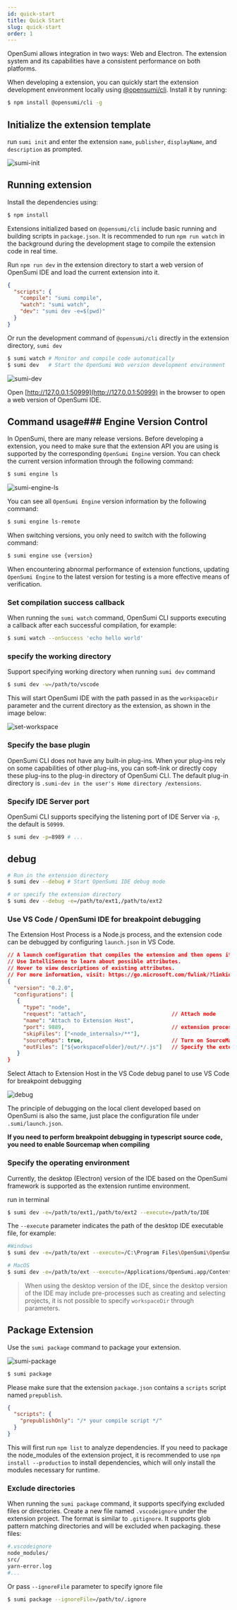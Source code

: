 ```yaml
---
id: quick-start
title: Quick Start
slug: quick-start
order: 1
---
```


OpenSumi allows integration in two ways: Web and Electron. The extension system and its capabilities have a consistent performance on both platforms.

When developing a extension, you can quickly start the extension development environment locally using [@opensumi/cli](https://www.npmjs.com/package/@opensumi/cli). Install it by running:

```bash
$ npm install @opensumi/cli -g
```

## Initialize the extension template

run `sumi init` and enter the extension `name`, `publisher`, `displayName`, and `description` as prompted.

![sumi-init](https://img.alicdn.com/imgextra/i3/O1CN01A9Ic8J1nGRi2E8aOr_!!6000000005062-2-tps-838-438.png)

## Running extension

Install the dependencies using:

```bash
$ npm install
```

Extensions initialized based on `@opensumi/cli` include basic running and building scripts in `package.json`. It is recommended to run `npm run watch` in the background during the development stage to compile the extension code in real time.

Run `npm run dev` in the extension directory to start a web version of OpenSumi IDE and load the current extension into it.

```json
{
  "scripts": {
    "compile": "sumi compile",
    "watch": "sumi watch",
    "dev": "sumi dev -e=$(pwd)"
  }
}
```

Or run the development command of `@opensumi/cli` directly in the extension directory, `sumi dev`

```bash
$ sumi watch # Monitor and compile code automatically
$ sumi dev   # Start the OpenSumi Web version development environment
```

![sumi-dev](https://img.alicdn.com/imgextra/i2/O1CN01M4UZxy1q1jpwR9PtM_!!6000000005436-2-tps-986-334.png)

Open [http://127.0.0.1:50999](http://127.0.0.1:50999) in the browser to open a web version of OpenSumi IDE.

## Command usage### Engine Version Control

In OpenSumi, there are many release versions. Before developing a extension, you need to make sure that the extension API you are using is supported by the corresponding `OpenSumi Engine` version. You can check the current version information through the following command:

```bash
$ sumi engine ls
```

![sumi-engine-ls](https://img.alicdn.com/imgextra/i4/O1CN01egTvGF1nQWQB3JQtO_!!6000000005084-2-tps-532-196.png)

You can see all `OpenSumi Engine` version information by the following command:

```bash
$ sumi engine ls-remote
```

When switching versions, you only need to switch with the following command:

```bash
$ sumi engine use {version}
```

When encountering abnormal performance of extension functions, updating `OpenSumi Engine` to the latest version for testing is a more effective means of verification.

### Set compilation success callback

When running the `sumi watch` command, OpenSumi CLI supports executing a callback after each successful compilation, for example:

```bash
$ sumi watch --onSuccess 'echo hello world'
```

### specify the working directory

Support specifying working directory when running `sumi dev` command

```bash
$ sumi dev -w=/path/to/vscode
```

This will start OpenSumi IDE with the path passed in as the `workspaceDir` parameter and the current directory as the extension, as shown in the image below:

![set-workspace](https://img.alicdn.com/imgextra/i4/O1CN010Yu9Be1jgm0jSYwUt_!!6000000004578-2-tps-1200-802.png)

### Specify the base plugin

OpenSumi CLI does not have any built-in plug-ins. When your plug-ins rely on some capabilities of other plug-ins, you can soft-link or directly copy these plug-ins to the plug-in directory of OpenSumi CLI. The default plug-in directory is `.sumi-dev in the user's Home directory /extensions`.

### Specify IDE Server port

OpenSumi CLI supports specifying the listening port of IDE Server via `-p`, the default is `50999`.

```bash
$ sumi dev -p=8989 # ...
```

## debug

```bash
# Run in the extension directory
$ sumi dev --debug # Start OpenSumi IDE debug mode

# or specify the extension directory
$ sumi dev --debug -e=/path/to/ext1,/path/to/ext2
```

### Use VS Code / OpenSumi IDE for breakpoint debugging

The Extension Host Process is a Node.js process, and the extension code can be debugged by configuring `launch.json` in VS Code.

```json
// A launch configuration that compiles the extension and then opens it inside a new window
// Use IntelliSense to learn about possible attributes.
// Hover to view descriptions of existing attributes.
// For more information, visit: https://go.microsoft.com/fwlink/?linkid=830387
{
  "version": "0.2.0",
  "configurations": [
   {
     "type": "node",
     "request": "attach",                           // Attach mode
     "name": "Attach to Extension Host",
     "port": 9889,                                  // extension process port, not modifiable
     "skipFiles": ["<node_internals>/**"],
     "sourceMaps": true,                            // Turn on SourceMap for easy source mapping
     "outFiles": ["${workspaceFolder}/out/*/.js"]   // Specify the extension code output directory
   }
}

```

Select Attach to Extension Host in the VS Code debug panel to use VS Code for breakpoint debugging

![debug](https://img.alicdn.com/imgextra/i3/O1CN0118sSJb1KYCCXcZrIS_!!6000000001175-2-tps-1200-683.png)

The principle of debugging on the local client developed based on OpenSumi is also the same, just place the configuration file under `.sumi/launch.json`.

**If you need to perform breakpoint debugging in typescript source code, you need to enable Sourcemap when compiling**

### Specify the operating environment

Currently, the desktop (Electron) version of the IDE based on the OpenSumi framework is supported as the extension runtime environment.

run in terminal

```bash
$ sumi dev -e=/path/to/ext1,/path/to/ext2 --execute=/path/to/IDE
```

The `--execute` parameter indicates the path of the desktop IDE executable file, for example:

```bash
#Windows
$ sumi dev -e=/path/to/ext --execute=/C:\Program Files\OpenSumi\OpenSumi.exe --debug

# MacOS
$ sumi dev -e=/path/to/ext --execute=/Applications/OpenSumi.app/Contents/MacOS/OpenSumi --debug
```

> When using the desktop version of the IDE, since the desktop version of the IDE may include pre-processes such as creating and selecting projects, it is not possible to specify `workspaceDir` through parameters.

## Package Extension

Use the `sumi package` command to package your extension.

![sumi-package](https://img.alicdn.com/imgextra/i1/O1CN012hnLYD1p6wiwKXrHk_!!6000000005312-2-tps-886-618.png)

```bash
$ sumi package
```

Please make sure that the extension `package.json` contains a `scripts` script named `prepublish`.

```json
{
  "scripts": {
    "prepublishOnly": "/* your compile script */"
  }
}
```

This will first run `npm list` to analyze dependencies. If you need to package the node_modules of the extension project, it is recommended to use `npm install --production` to install dependencies, which will only install the modules necessary for runtime.

### Exclude directories

When running the `sumi package` command, it supports specifying excluded files or directories. Create a new file named `.vscodeignore` under the extension project. The format is similar to `.gitignore`. It supports glob pattern matching directories and will be excluded when packaging. these files:

```bash
#.vscodeignore
node_modules/
src/
yarn-error.log
#...
```

Or pass `--ignoreFile` parameter to specify ignore file

```bash
$ sumi package --ignoreFile=/path/to/.ignore
```
